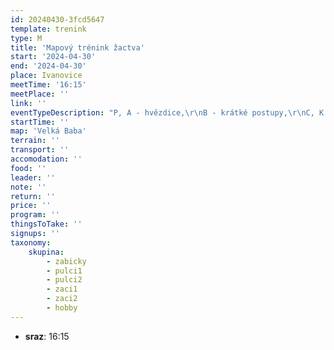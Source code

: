 ```yaml
---
id: 20240430-3fcd5647
template: trenink
type: M
title: 'Mapový trénink žactva'
start: '2024-04-30'
end: '2024-04-30'
place: Ivanovice
meetTime: '16:15'
meetPlace: ''
link: ''
eventTypeDescription: "P, A - hvězdice,\r\nB - krátké postupy,\r\nC, K - COB s chybějícími kontrolami"
startTime: ''
map: 'Velká Baba'
terrain: ''
transport: ''
accomodation: ''
food: ''
leader: ''
note: ''
return: ''
price: ''
program: ''
thingsToTake: ''
signups: ''
taxonomy:
    skupina:
        - zabicky
        - pulci1
        - pulci2
        - zaci1
        - zaci2
        - hobby
---
```


* **sraz**: 16:15
